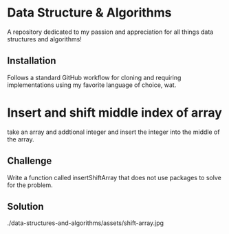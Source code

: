 # Data Structure & Algorithms
A repository dedicated to my passion and appreciation for all things data structures and algorithms!

## Installation
Follows a standard GitHub workflow for cloning and requiring implementations using my favorite language of choice, wat.


# Insert and shift middle index of array
take an array and addtional integer and insert the integer into the middle of the array.

## Challenge
Write a function called insertShiftArray that does not use packages to solve for the problem. 

## Solution
./data-structures-and-algorithms/assets/shift-array.jpg
